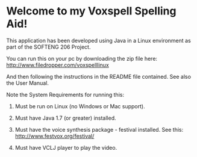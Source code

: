 # Welcome to my Voxspell Spelling Aid!
This application has been developed using Java in a Linux environment as part of the SOFTENG 206 Project.

You can run this on your pc by downloading the zip file here: http://www.filedropper.com/voxspelllinux

And then following the instructions in the README file contained. See also the User Manual.

Note the System Requirements for running this:

1. Must be run on Linux (no Windows or Mac support).

2. Must have Java 1.7 (or greater) installed.

3. Must have the voice synthesis package - festival installed. See this: http://www.festvox.org/festival/

4. Must have VCLJ player to play the video.


